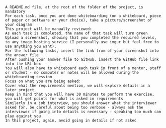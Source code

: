 
    A README.md file, at the root of the folder of the project, is mandatory
    For each task, once you are done whiteboarding (on a whiteboard, piece of paper or software or your choice), take a picture/screenshot of your diagram
    This project will be manually reviewed:
    As each task is completed, the name of that task will turn green
    Upload a screenshot, showing that you completed the required levels, to any image hosting service (I personally use imgur but feel free to use anything you want).
    For the following tasks, insert the link from of your screenshot into the answer file
    After pushing your answer file to GitHub, insert the GitHub file link into the URL box
    You will also have to whiteboard each task in front of a mentor, staff or student - no computer or notes will be allowed during the whiteboarding session
    Focus on what you are being asked:
    Cover what the requirements mention, we will explore details in a later project
    Keep in mind that you will have 30 minutes to perform the exercise, you will get points for what is asked in requirements
    Similarly in a job interview, you should answer what the interviewer asked for, be careful about being too verbose - always ask the interviewer if going into details is necessary - speaking too much can play against you
    In this project, again, avoid going in details if not asked



